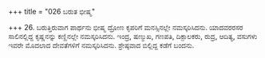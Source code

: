 +++
title = "026 ಬರುತ ಭೀಷ್ಮ"

+++
26. ಬರುತ್ತಿರುವಾಗ ಪಾರ್ಥನು ಭೀಷ್ಮ ದ್ರೋಣ ಕೃಪರಿಗೆ ಮನಸ್ಸಿನಲ್ಲೇ ನಮಸ್ಕರಿಸಿದನು. ಯಾದವರರಸರ ಸಾಲಿನಲ್ಲಿದ್ದ ಕೃಷ್ಣನನ್ನು ಕಣ್ಣಿನಲ್ಲೇ ನಮಸ್ಕರಿಸಿದನು. ಇಂದ್ರ, ಷಣ್ಮುಖ, ಗಣಪತಿ, ದಿಕ್ಪಾಲಕರು, ರುದ್ರ, ಆದಿತ್ಯ, ವಸುಗಳು ಇವರೇ ಮೊದಲಾದ ದೇವತೆಗಳಿಗೆ ನಮಸ್ಕರಿಸಿದನು. ಶ್ರೇಷ್ಠವಾದ ಬಿಲ್ಲಿದ್ದ ಕಡೆಗೆ ಬಂದನು.